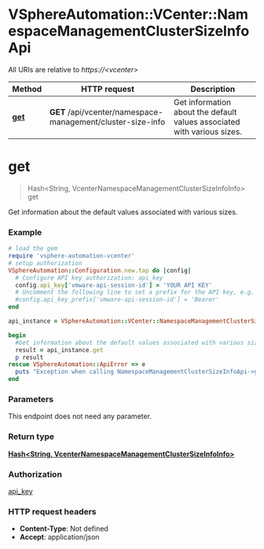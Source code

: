 # VSphereAutomation::VCenter::NamespaceManagementClusterSizeInfoApi

All URIs are relative to *https://&lt;vcenter&gt;*

Method | HTTP request | Description
------------- | ------------- | -------------
[**get**](NamespaceManagementClusterSizeInfoApi.md#get) | **GET** /api/vcenter/namespace-management/cluster-size-info | Get information about the default values associated with various sizes.


# **get**
> Hash&lt;String, VcenterNamespaceManagementClusterSizeInfoInfo&gt; get

Get information about the default values associated with various sizes.

### Example
```ruby
# load the gem
require 'vsphere-automation-vcenter'
# setup authorization
VSphereAutomation::Configuration.new.tap do |config|
  # Configure API key authorization: api_key
  config.api_key['vmware-api-session-id'] = 'YOUR API KEY'
  # Uncomment the following line to set a prefix for the API key, e.g. 'Bearer' (defaults to nil)
  #config.api_key_prefix['vmware-api-session-id'] = 'Bearer'
end

api_instance = VSphereAutomation::VCenter::NamespaceManagementClusterSizeInfoApi.new

begin
  #Get information about the default values associated with various sizes.
  result = api_instance.get
  p result
rescue VSphereAutomation::ApiError => e
  puts "Exception when calling NamespaceManagementClusterSizeInfoApi->get: #{e}"
end
```

### Parameters
This endpoint does not need any parameter.

### Return type

[**Hash&lt;String, VcenterNamespaceManagementClusterSizeInfoInfo&gt;**](VcenterNamespaceManagementClusterSizeInfoInfo.md)

### Authorization

[api_key](../README.md#api_key)

### HTTP request headers

 - **Content-Type**: Not defined
 - **Accept**: application/json



